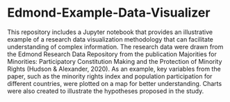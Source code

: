 # Edmond-Example-Data-Visualizer

This repository includes a Jupyter notebook that provides an illustrative example of a research data visualization methodology that can facilitate understanding of complex information. The research data were drawn from the Edmond Research Data Repository from the publication Majorities for Minorities: Participatory Constitution Making and the Protection of Minority Rights (Hudson & Alexander, 2020). As an example, key variables from the paper, such as the minority rights index and population participation for different countries, were plotted on a map for better understanding. Charts were also created to illustrate the hypotheses proposed in the study.
